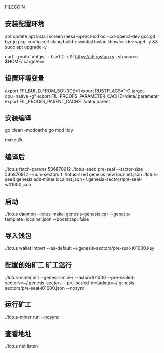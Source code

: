FILECOIN


## 安装配置环境

apt update
apt install screen mesa-opencl-icd ocl-icd-opencl-dev gcc git bzr jq pkg-config curl clang build-essential hwloc libhwloc-dev wget -y && sudo apt upgrade -y


curl --proto '=https' --tlsv1.2 -sSf https://sh.rustup.rs | sh
source $HOME/.cargo/env


## 设置环境变量

export FFI_BUILD_FROM_SOURCE=1 
export RUSTFLAGS="-C target-cpu=native -g"
export FIL_PROOFS_PARAMETER_CACHE=/data/.parameter 
export FIL_PROOFS_PARENT_CACHE=/data/.parent

## 安装编译

go clean -modcache
go mod tidy  

make 2k


## 编译后

./lotus fetch-params 536870912
./lotus-seed pre-seal --sector-size 536870912 --num-sectors 1
./lotus-seed genesis new localnet.json 
./lotus-seed genesis add-miner localnet.json ~/.genesis-sectors/pre-seal-w01000.json


## 启动

./lotus daemon --lotus-make-genesis=genesis.car --genesis-template=localnet.json --bootstrap=false


## 导入钱包

./lotus wallet import --as-default ~/.genesis-sectors/pre-seal-t01000.key


## 配置创始矿工 矿工运行

./lotus-miner init --genesis-miner --actor=t01000 --pre-sealed-sectors=~/.genesis-sectors --pre-sealed-metadata=~/.genesis-sectors/pre-seal-t01000.json --nosync


## 运行矿工
./lotus-miner run --nosync


## 查看地址
./lotus net listen